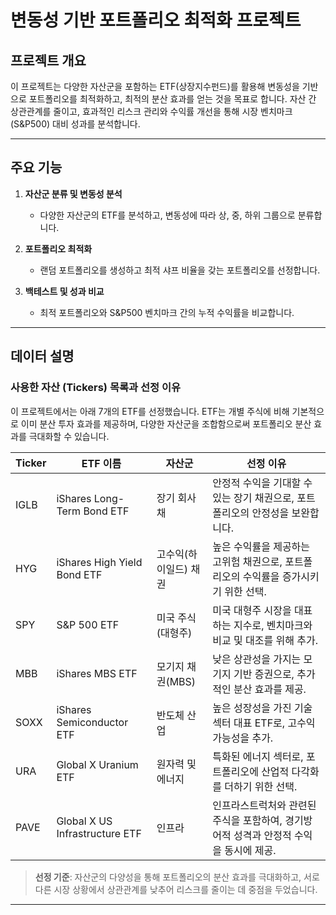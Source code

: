 # 변동성 기반 포트폴리오 최적화 프로젝트

## 프로젝트 개요
이 프로젝트는 다양한 자산군을 포함하는 ETF(상장지수펀드)를 활용해 변동성을 기반으로 포트폴리오를 최적화하고, 최적의 분산 효과를 얻는 것을 목표로 합니다. 자산 간 상관관계를 줄이고, 효과적인 리스크 관리와 수익률 개선을 통해 시장 벤치마크(S&P500) 대비 성과를 분석합니다.

---

## 주요 기능
1. **자산군 분류 및 변동성 분석**
   - 다양한 자산군의 ETF를 분석하고, 변동성에 따라 상, 중, 하위 그룹으로 분류합니다.

2. **포트폴리오 최적화**
   - 랜덤 포트폴리오를 생성하고 최적 샤프 비율을 갖는 포트폴리오를 선정합니다.

3. **백테스트 및 성과 비교**
   - 최적 포트폴리오와 S&P500 벤치마크 간의 누적 수익률을 비교합니다.

---

## 데이터 설명
### 사용한 자산 (Tickers) 목록과 선정 이유
이 프로젝트에서는 아래 7개의 ETF를 선정했습니다. ETF는 개별 주식에 비해 기본적으로 이미 분산 투자 효과를 제공하며, 다양한 자산군을 조합함으로써 포트폴리오 분산 효과를 극대화할 수 있습니다.

| **Ticker** | **ETF 이름**                | **자산군**              | **선정 이유**                                                                                  |
|------------|-----------------------------|-------------------------|------------------------------------------------------------------------------------------------|
| IGLB       | iShares Long-Term Bond ETF | 장기 회사채             | 안정적 수익을 기대할 수 있는 장기 채권으로, 포트폴리오의 안정성을 보완합니다.                  |
| HYG        | iShares High Yield Bond ETF| 고수익(하이일드) 채권   | 높은 수익률을 제공하는 고위험 채권으로, 포트폴리오의 수익률을 증가시키기 위한 선택.            |
| SPY        | S&P 500 ETF                | 미국 주식(대형주)        | 미국 대형주 시장을 대표하는 지수로, 벤치마크와 비교 및 대조를 위해 추가.                      |
| MBB        | iShares MBS ETF            | 모기지 채권(MBS)         | 낮은 상관성을 가지는 모기지 기반 증권으로, 추가적인 분산 효과를 제공.                         |
| SOXX       | iShares Semiconductor ETF  | 반도체 산업             | 높은 성장성을 가진 기술 섹터 대표 ETF로, 고수익 가능성을 추가.                                |
| URA        | Global X Uranium ETF       | 원자력 및 에너지         | 특화된 에너지 섹터로, 포트폴리오에 산업적 다각화를 더하기 위한 선택.                         |
| PAVE       | Global X US Infrastructure ETF | 인프라                  | 인프라스트럭처와 관련된 주식을 포함하여, 경기방어적 성격과 안정적 수익을 동시에 제공.          |

> **선정 기준**: 자산군의 다양성을 통해 포트폴리오의 분산 효과를 극대화하고, 서로 다른 시장 상황에서 상관관계를 낮추어 리스크를 줄이는 데 중점을 두었습니다.

---

